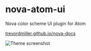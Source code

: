 # nova-atom-ui

Nova color scheme UI plugin for Atom

[trevordmiller.github.io/nova-docs](https://trevordmiller.github.io/nova-docs)

![Theme screenshot](https://cloud.githubusercontent.com/assets/378023/8842525/4215f26c-3136-11e5-9d94-d2c078a05d24.png)
